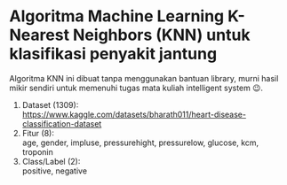 # Algoritma Machine Learning K-Nearest Neighbors (KNN) untuk klasifikasi penyakit jantung

Algoritma KNN ini dibuat tanpa menggunakan bantuan library, murni hasil mikir sendiri untuk memenuhi tugas mata kuliah intelligent system 😉. 

1. Dataset (1309):  
https://www.kaggle.com/datasets/bharath011/heart-disease-classification-dataset
2. Fitur (8):  
age, gender, impluse, pressurehight, pressurelow, glucose, kcm, troponin
3. Class/Label (2):  
positive, negative
